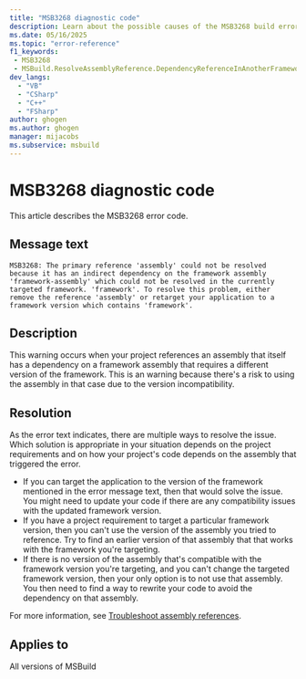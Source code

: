 ```yaml
---
title: "MSB3268 diagnostic code"
description: Learn about the possible causes of the MSB3268 build error, and get troubleshooting tips.
ms.date: 05/16/2025
ms.topic: "error-reference"
f1_keywords:
 - MSB3268
 - MSBuild.ResolveAssemblyReference.DependencyReferenceInAnotherFramework
dev_langs:
  - "VB"
  - "CSharp"
  - "C++"
  - "FSharp"
author: ghogen
ms.author: ghogen
manager: mijacobs
ms.subservice: msbuild
---
```


# MSB3268 diagnostic code

<!-- :::ErrorDefinitionDescription::: -->
<!-- :::editable-content name="introDescription"::: -->
This article describes the MSB3268 error code.
<!-- :::editable-content-end::: -->

## Message text

<!-- :::editable-content name="messageText"::: -->
`MSB3268: The primary reference 'assembly' could not be resolved because it has an indirect dependency on the framework assembly 'framework-assembly' which could not be resolved in the currently targeted framework. 'framework'. To resolve this problem, either remove the reference 'assembly' or retarget your application to a framework version which contains 'framework'.`
<!-- :::editable-content-end::: -->
<!-- MSB3268: The primary reference "{0}" could not be resolved because it has an indirect dependency on the framework assembly "{1}" which could not be resolved in the currently targeted framework. "{2}". To resolve this problem, either remove the reference "{0}" or retarget your application to a framework version which contains "{1}". -->

<!-- :::editable-content name="postOutputDescription"::: -->
<!--
{StrBegin="MSB3268: "}
-->
## Description

This warning occurs when your project references an assembly that itself has a dependency on a framework assembly that requires a different version of the framework. This is an warning because there's a risk to using the assembly in that case due to the version incompatibility.

## Resolution

As the error text indicates, there are multiple ways to resolve the issue. Which solution is appropriate in your situation depends on the project requirements and on how your project's code depends on the assembly that triggered the error.

- If you can target the application to the version of the framework mentioned in the error message text, then that would solve the issue. You might need to update your code if there are any compatibility issues with the updated framework version.
- If you have a project requirement to target a particular framework version, then you can't use the version of the assembly you tried to reference. Try to find an earlier version of that assembly that that works with the framework you're targeting.
- If there is no version of the assembly that's compatible with the framework version you're targeting, and you can't change the targeted framework version, then your only option is to not use that assembly. You then need to find a way to rewrite your code to avoid the dependency on that assembly.

For more information, see [Troubleshoot assembly references](../troubleshoot-assembly-references.md).

<!-- :::editable-content-end::: -->
<!-- :::ErrorDefinitionDescription-end::: -->

## Applies to

All versions of MSBuild
